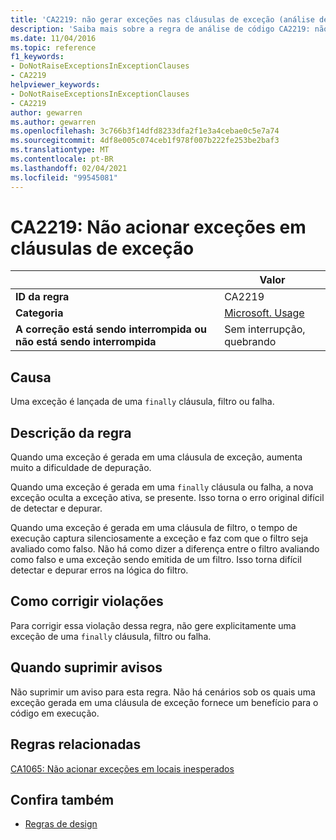 ```yaml
---
title: 'CA2219: não gerar exceções nas cláusulas de exceção (análise de código)'
description: 'Saiba mais sobre a regra de análise de código CA2219: não gerar exceções nas cláusulas de exceção'
ms.date: 11/04/2016
ms.topic: reference
f1_keywords:
- DoNotRaiseExceptionsInExceptionClauses
- CA2219
helpviewer_keywords:
- DoNotRaiseExceptionsInExceptionClauses
- CA2219
author: gewarren
ms.author: gewarren
ms.openlocfilehash: 3c766b3f14dfd8233dfa2f1e3a4cebae0c5e7a74
ms.sourcegitcommit: 4df8e005c074ceb1f978f007b222fe253be2baf3
ms.translationtype: MT
ms.contentlocale: pt-BR
ms.lasthandoff: 02/04/2021
ms.locfileid: "99545081"
---
```

# <a name="ca2219-do-not-raise-exceptions-in-exception-clauses"></a>CA2219: Não acionar exceções em cláusulas de exceção

| | Valor |
|-|-|
| **ID da regra** |CA2219|
| **Categoria** |[Microsoft. Usage](usage-warnings.md)|
| **A correção está sendo interrompida ou não está sendo interrompida** |Sem interrupção, quebrando|

## <a name="cause"></a>Causa

Uma exceção é lançada de uma `finally` cláusula, filtro ou falha.

## <a name="rule-description"></a>Descrição da regra

Quando uma exceção é gerada em uma cláusula de exceção, aumenta muito a dificuldade de depuração.

Quando uma exceção é gerada em uma `finally` cláusula ou falha, a nova exceção oculta a exceção ativa, se presente. Isso torna o erro original difícil de detectar e depurar.

Quando uma exceção é gerada em uma cláusula de filtro, o tempo de execução captura silenciosamente a exceção e faz com que o filtro seja avaliado como falso. Não há como dizer a diferença entre o filtro avaliando como falso e uma exceção sendo emitida de um filtro. Isso torna difícil detectar e depurar erros na lógica do filtro.

## <a name="how-to-fix-violations"></a>Como corrigir violações

Para corrigir essa violação dessa regra, não gere explicitamente uma exceção de uma `finally` cláusula, filtro ou falha.

## <a name="when-to-suppress-warnings"></a>Quando suprimir avisos

Não suprimir um aviso para esta regra. Não há cenários sob os quais uma exceção gerada em uma cláusula de exceção fornece um benefício para o código em execução.

## <a name="related-rules"></a>Regras relacionadas

[CA1065: Não acionar exceções em locais inesperados](ca1065.md)

## <a name="see-also"></a>Confira também

- [Regras de design](design-warnings.md)
